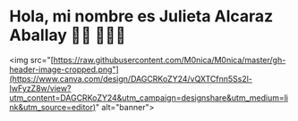 # Hola, mi nombre es Julieta Alcaraz Aballay 👋🏾 👩🏾‍💻

<img src="[https://raw.githubusercontent.com/M0nica/M0nica/master/gh-header-image-cropped.png"](https://www.canva.com/design/DAGCRKoZY24/vQXTCfnn5Ss2l-IwFyzZ8w/view?utm_content=DAGCRKoZY24&utm_campaign=designshare&utm_medium=link&utm_source=editor)" alt="banner">
